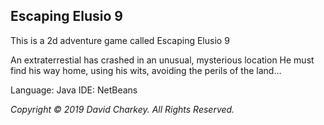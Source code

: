 ## Escaping Elusio 9
This is a 2d adventure game called Escaping Elusio 9

An extraterrestial has crashed in an unusual, mysterious location
He must find his way home, using his wits, avoiding the perils of the land...


Language: Java
IDE: NetBeans


_Copyright © 2019 David Charkey. All Rights Reserved._

